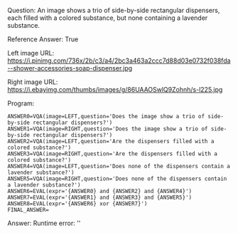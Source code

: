 Question: An image shows a trio of side-by-side rectangular dispensers, each filled with a colored substance, but none containing a lavender substance.

Reference Answer: True

Left image URL: https://i.pinimg.com/736x/2b/c3/a4/2bc3a463a2ccc7d88d03e0732f038fda--shower-accessories-soap-dispenser.jpg

Right image URL: https://i.ebayimg.com/thumbs/images/g/86UAAOSwlQ9Zohnh/s-l225.jpg

Program:

```
ANSWER0=VQA(image=LEFT,question='Does the image show a trio of side-by-side rectangular dispensers?')
ANSWER1=VQA(image=RIGHT,question='Does the image show a trio of side-by-side rectangular dispensers?')
ANSWER2=VQA(image=LEFT,question='Are the dispensers filled with a colored substance?')
ANSWER3=VQA(image=RIGHT,question='Are the dispensers filled with a colored substance?')
ANSWER4=VQA(image=LEFT,question='Does none of the dispensers contain a lavender substance?')
ANSWER5=VQA(image=RIGHT,question='Does none of the dispensers contain a lavender substance?')
ANSWER6=EVAL(expr='{ANSWER0} and {ANSWER2} and {ANSWER4}')
ANSWER7=EVAL(expr='{ANSWER1} and {ANSWER3} and {ANSWER5}')
ANSWER8=EVAL(expr='{ANSWER6} xor {ANSWER7}')
FINAL_ANSWER=
```
Answer: Runtime error: ''

